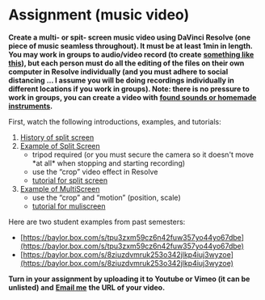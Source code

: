 # Assignment \(music video\)

**Create a multi- or spit- screen music video using DaVinci Resolve \(one piece of music seamless throughout\). It must be at least 1min in length. You may work in groups to audio/video record \(to create** [**something like this**](https://www.youtube.com/watch?v=3eXT60rbBVk)**\), but each person must do all the editing of the files on their own computer in Resolve individually \(and you must adhere to social distancing ... I assume you will be doing recordings individually in different locations if you work in groups\). Note: there is no pressure to work in groups, you can create a video with** [**found sounds or homemade instruments**](https://www.youtube.com/watch?v=c1Ob1zhKCuk)**.**

First, watch the following introductions, examples, and tutorials:

1. [History of split screen](https://bit.ly/3aELwip)
2. [Example of Split Screen](https://bit.ly/3464uvT)
   * tripod required \(or you must secure the camera so it doesn't move \*at all\* when stopping and starting recording\)
   * use the “crop” video effect in Resolve
   * [tutorial for split screen](https://bit.ly/2JqcY7q)
3. [Example of MultiScreen](https://bit.ly/3dCqEdi)
   * use the “crop” and “motion” \(position, scale\)
   * [tutorial for muliscreen](https://bit.ly/2QVX0pJ)

Here are two student examples from past semesters:

* [https://baylor.box.com/s/tpu3zxm59cz6n42fuw357yo44yo67dbe](https://baylor.box.com/s/tpu3zxm59cz6n42fuw357yo44yo67dbe)
* [https://baylor.box.com/s/8ziuzdvmruk253o342jlkp4iuj3wyzoe](https://baylor.box.com/s/8ziuzdvmruk253o342jlkp4iuj3wyzoe)

**Turn in your assignment by uploading it to Youtube or Vimeo \(it can be unlisted\) and** [**Email me**](https://www.baylor.edu/music/index.php?id=951763) **the URL of your video.**


